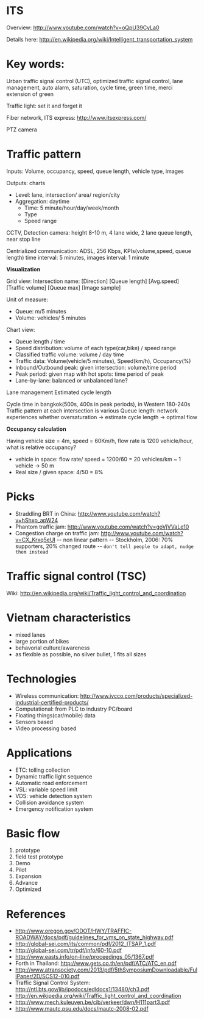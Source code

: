 ITS
===
Overview: http://www.youtube.com/watch?v=oQpU39CyLa0

Details here: http://en.wikipedia.org/wiki/Intelligent_transportation_system

# Key words: 

Urban traffic signal control (UTC), optimized traffic signal control, lane management, auto alarm, saturation, cycle time, green time,
merci extension of green

Traffic light: set it and forget it

Fiber network, ITS express: http://www.itsexpress.com/

PTZ camera


# Traffic pattern

Inputs: Volume, occupancy, speed, queue length, vehicle type, images

Outputs: charts

* Level: lane, intersection/ area/ region/city
* Aggregation: daytime
  * Time: 5 minute/hour/day/week/month
  * Type
  * Speed range

CCTV, Detection camera: height 8-10 m, 4 lane wide, 2 lane queue length, near stop line

Centrialized communication: ADSL, 256 Kbps, KPIs(volume,speed, queue length) time interval: 5 minutes, images interval: 1 minute

**Visualization**

Grid view:
Intersection name:
[Direction]   [Queue length]    [Avg.speed]   [Traffic volume]    [Queue max]   [Image sample]

Unit of measure:  
* Queue: m/5 minutes
* Volume: vehicles/ 5 minutes

Chart view:
* Queue length / time
* Speed distribution: volume of each type(car,bike) / speed range
* Classified traffic volume: volume / day time
* Traffic data: Volume(vehicle/5 minutes), Speed(km/h), Occupancy(%)
* Inbound/Outbound peak: given intersection: volume/time period
* Peak period: given map with hot spots: time period of peak
* Lane-by-lane: balanced or unbalanced lane?

Lane management
Estimated cycle length

Cycle time in bangkok(500s, 400s in peak periods), in Western 180-240s
Traffic pattern at each intersection is various
Queue length: network experiences whether oversaturation -> estimate cycle length -> optimal flow

**Occupancy calculation**

Having vehicle size = 4m, speed = 60Km/h, flow rate is 1200 vehicle/hour, what is relative occupancy?
* vehicle in space: flow rate/ speed = 1200/60 = 20 vehicles/km ~ 1 vehicle -> 50 m
* Real size / given space: 4/50 = 8%


# Picks

* Straddling BRT in China: http://www.youtube.com/watch?v=hShxp_apW24
* Phantom traffic jam: http://www.youtube.com/watch?v=goVjVVaLe10
* Congestion charge on traffic jam: http://www.youtube.com/watch?v=CX_Krxq5eUI
-- non linear pattern
-- Stockholm, 2006: 70% supporters, 20% changed route
-- `don't tell people to adapt, nudge them instead`

# Traffic signal control (TSC)

Wiki: http://en.wikipedia.org/wiki/Traffic_light_control_and_coordination

# Vietnam characteristics

* mixed lanes
* large portion of bikes
* behavorial culture/awareness
* as flexible as possible, no silver bullet, 1 fits all sizes


# Technologies

* Wireless communication: http://www.ivcco.com/products/specialized-industrial-certified-products/
* Computational: from PLC to industry PC/board
* Floating things(car/mobile) data
* Sensors based
* Video processing based

# Applications

* ETC: tolling collection
* Dynamic traffic light sequence
* Automatic road enforcement
* VSL: variable speed limit
* VDS: vehicle detection system
* Collision avoidance system
* Emergency notification system

# Basic flow
1. prototype
2. field test prototype
3. Demo
4. Pilot
5. Expansion
6. Advance
7. Optimized

# References
* http://www.oregon.gov/ODOT/HWY/TRAFFIC-ROADWAY/docs/pdf/guidelines_for_vms_on_state_highway.pdf
* http://global-sei.com/its/common/pdf/2012_ITSAP_1.pdf
* http://global-sei.com/tr/pdf/info/60-10.pdf
* http://www.easts.info/on-line/proceedings_05/1367.pdf
* Forth in Thailand: http://www.gets.co.th/en/pdf/ATC/ATC_en.pdf
* http://www.atransociety.com/2013/pdf/5thSymposiumDownloadable/FullPaper/2D/SCS12-010.pdf
* Traffic Signal Control System: http://ntl.bts.gov/lib/jpodocs/edldocs1/13480/ch3.pdf
* http://en.wikipedia.org/wiki/Traffic_light_control_and_coordination
* http://www.mech.kuleuven.be/cib/verkeer/dwn/H111part3.pdf
* http://www.mautc.psu.edu/docs/mautc-2008-02.pdf

